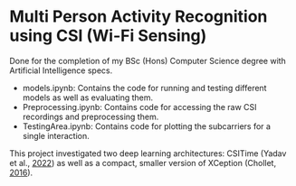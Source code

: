 # Multi Person Activity Recognition using CSI (Wi-Fi Sensing)

Done for the completion of my BSc (Hons) Computer Science degree with Artificial Intelligence specs.

- models.ipynb: Contains the code for running and testing different models as well as evaluating them. 
- Preprocessing.ipynb: Contains code for accessing the raw CSI recordings and preprocessing them. 
- TestingArea.ipynb: Contains code for plotting the subcarriers for a single interaction. 

This project investigated two deep learning architectures: CSITime (Yadav et al., [2022](https://www.sciencedirect.com/science/article/abs/pii/S0893608021004391)) as well as a compact, smaller version of XCeption (Chollet, [2016](https://arxiv.org/abs/1610.02357)). 
